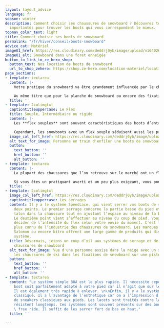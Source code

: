 ```yaml
---
layout: layout_advice
language: fr
season: winter
description: Comment choisir ses chaussures de snowboard ? Découvrez toutes les informations
  importantes pour trouver les boots qui vous correspondent le mieux.
topnav_color_text: light
title: Comment choisir ses boots de snowboard
permalink: "/fr/hiver/conseil/boots-snowboard"
advice_cat: Matériel
image01_href: https://res.cloudinary.com/deddrj0yb/image/upload/v1640262657/website/Conseil%20Equiepement/robson-hatsukami-morgan-5C6veSN6hec-unsplash_e5zqqr.jpg
image01_alt: Snowboard dans une foret enneigée
button_to_link_to_ze_hero_shop:
  button_text: Nos location de boots de snowboard
  url_to_shop_zehero: https://shop.ze-hero.com/location-materiel/location-snowboard/location-snowboard-adulte?equipmentslug=%2Flocation-chaussures&rental_quality=0&oldslug=%2Flocation-snowboard&subslug=%2Flocation-snowboard-adulte&start-date=24%2F12%2F2021&number_rental_days=1
page_sections:
- template: textarea
  content: |-
    Votre pratique du snowboard va être grandement influencée par le choix de vos chaussures de snowboard.

    Au même titre que pour la planche de snowboard ou encore des fixations de snowboard, le flex de vos boots de snowboard est un argument qui va être déterminé par votre type de pratique et par votre niveau. Même si le flex fait appel à vos propres sensations, certains indices sont plus ou moins destinés à un type de pratique.
  title: ''
- template: 2colimgtxt
  captiontitleuppercase: Le Flex
  title: Souple, Intermédiaire ou rigide
  content: |-
    Les **flex souples** sont souvent caractéristiques des boots d’entrée de gamme. Ce sont les premiers boots qui servent d’alternative aux chaussures de location. Elles ne sont pas très contraignantes et sont moins rigides donc moins douloureuses au début.

    Cependant, les snowboots avec un flex souple séduisent aussi les pratiquants adeptes du **Freestyle**. Cela leur permet d’être plus à l’aise pour enchaîner leurs figures.
  image_col_left_href: https://res.cloudinary.com/deddrj0yb/image/upload/v1640262576/website/Conseil%20Equiepement/joshua-reddekopp-6rGLwZUiLmo-unsplash_oh0iqg.jpg
  alt_text_for_image: Personne en train d'enfiler une boots de snowboard
  button:
    text_button: ''
    href_button: ''
    alt_button: ''
- template: textarea
  content: |-
    La plupart des chaussures que l’on retrouve sur le marché ont un flex **intermédiaire**. C’est la gamme sur laquelle quasi toutes les marques se positionnent. Elles répondent aux besoins de tous les pratiquants sur tout type de terrain. Le maintien est bon et la boots laisse quand même de la liberté au pied et aux mouvements.

    Si vous êtes un pratiquant averti et un peu plus exigeant, vous pourrez vous tourner vers des flex **rigides**. Ce flex sera plutôt orienté vers une pratique Freeride et All-Mountain. Il n’aura par contre aucun intérêt dans la pratique du Freestyle. Votre pied sera plus près du chausson et de la coque, vous serez donc plus **précis** avec une forte **réactivité**. Il est faux de penser que les boots rigides sont douloureuses. Les boots rigides ont souvent un laçage en Double-Boa.
  title: ''
- template: 2colimgtxt
  image_col_left_href: https://res.cloudinary.com/deddrj0yb/image/upload/v1640262577/website/Conseil%20Equiepement/bianca-fazacas-nnLlPOr7994-unsplash_mrf8j3.jpg
  captiontitleuppercase: Les serrages
  content: Il y a le système SpeedLace, qui vient serrer vos boots de snowboard en
    deux points. Le premier serrage concerne la partie basse du pied et cale votre
    talon dans la chaussure tout en ajustant l’espace au niveau de la boîte à orteils.
    Le deuxième point vient s’effectuer au niveau du coup de pied. Vous pouvez alors
    décider de l’intensité du flex selon votre envie du moment. C’est le système le
    plus connu de l’industrie des chaussures de snowboard. Les marques comme Burton,
    Salomon ou encore Nitro offrent une large gamme de produits qui disposent de ce
    système.
  title: Désormais, jetons un coup d’œil aux systèmes de serrage et de fermeture des
    chaussures de snowboard
  alt_text_for_image: Vue d'une personne assise dans la neige avec un snowboard et
    les chaussures de ski dans les fixations de snowboard sur une piste de ski
  button:
    text_button: ''
    href_button: ''
    alt_button: ''
- template: textarea
  content: "Le système simple BOA est le plus rapide. Il nécessite cependant que votre
    boot soit parfaitement adapté à votre pied car il n’agit que sur le coup de pied.
    Il est également très rapide à enlever. \n\nEnfin, il y a le système de laçage
    classique. Il a l’avantage de l’esthétique car on a l’impression d’avoir une paire
    de sneakers classiques aux pieds. Les lacets sont traités contre la neige et ils
    résistent longtemps. Ces systèmes sont souvent présents sur des boots type backcountry,
    \ free ride. Il suffit de les serrer fort de bas en haut."
  title: ''

---
```

